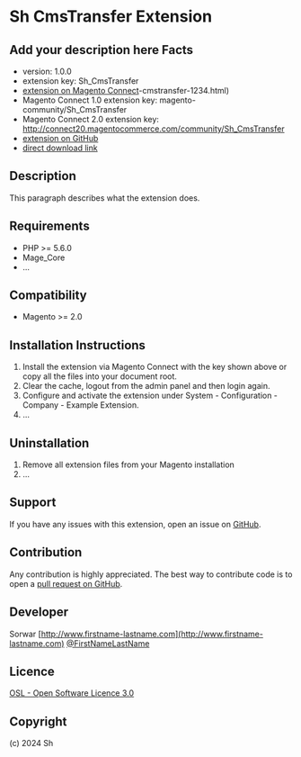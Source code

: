 Sh CmsTransfer Extension
=====================
Add your description here
Facts
-----
- version: 1.0.0
- extension key: Sh_CmsTransfer
- [extension on Magento Connect](http://www.magentocommerce.com/magento-connect/sh)-cmstransfer-1234.html)
- Magento Connect 1.0 extension key: magento-community/Sh_CmsTransfer
- Magento Connect 2.0 extension key: http://connect20.magentocommerce.com/community/Sh_CmsTransfer
- [extension on GitHub](https://github.com/sh/Sh_CmsTransfer)
- [direct download link](http://connect.magentocommerce.com/community/get/Sh_CmsTransfer-1.0.0.tgz)

Description
-----------
This paragraph describes what the extension does.

Requirements
------------
- PHP >= 5.6.0
- Mage_Core
- ...

Compatibility
-------------
- Magento >= 2.0

Installation Instructions
-------------------------
1. Install the extension via Magento Connect with the key shown above or copy all the files into your document root.
2. Clear the cache, logout from the admin panel and then login again.
3. Configure and activate the extension under System - Configuration - Company - Example Extension.
4. ...

Uninstallation
--------------
1. Remove all extension files from your Magento installation
2. ...

Support
-------
If you have any issues with this extension, open an issue on [GitHub](https://github.com/sh/Sh_CmsTransfer/issues).

Contribution
------------
Any contribution is highly appreciated. The best way to contribute code is to open a [pull request on GitHub](https://help.github.com/articles/using-pull-requests).

Developer
---------
Sorwar
[http://www.firstname-lastname.com](http://www.firstname-lastname.com)
[@FirstNameLastName](https://twitter.com/FirstNameLastName)

Licence
-------
[OSL - Open Software Licence 3.0](http://opensource.org/licenses/osl-3.0.php)

Copyright
---------
(c) 2024 Sh
